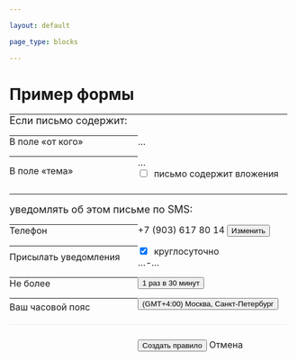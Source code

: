 ```yaml
---

layout: default

page_type: blocks

---
```


# Пример формы

<style>
table {
    border:none;
    border-collapse:collapse;
    border-spacing:0;
    padding: 0;
}
th {
  font-weight: normal;
  text-align: left;
  padding-right: 2rem;
  padding: 0 2rem 1rem 0;
}
th[colspan] {
  font-size: 18px;
  padding: 1rem 0;
}
tbody:first-of-type > tr > th[colspan] {
  padding-top: 0;
}
td {
  padding: 0 1rem 1rem 0;
}
tfoot > tr > td {
  border-top: 1px solid #EDECE8;
  padding-top: 1.6rem;
}
tbody > tr:last-child > td {
  padding-bottom: 1.6rem;
}
</style>

<table>
    <tfoot>
        <td></td>
        <td>
            <button class="action-button" type="button">
                <span class="button-content">Создать правило</span>
            </button>
            <span class="link">Отмена</span>
        </td>
    </tfoot>
    <tbody>
        <tr>
            <th colspan="999">
                Если письмо содержит:
            </th>
        </tr>
        <tr>
            <th>В поле «от кого»</th>
            <td>…</td>
        </tr>
        <tr>
            <th>В поле «тема»</th>
            <td>
                …
                <div>
                    <label class="toggler">
                        <input class="toggler-controller" type="checkbox">
                        <span class="checkbox toggler-view"><span class="checkbox-icon"> </span></span
                        >письмо содержит вложения
                    </label>
                </div>
            </td>
        </tr>
    </tbody>
    <tbody>
        <tr>
            <th colspan="999">
                уведомлять об этом письме по SMS:
            </th>
        </tr>
        <tr>
            <th>Телефон</th>
            <td>
                +7 (903) 617 80 14
                <button class="small-pseudo-button" type="button">Изменить</button>
            </td>
        </tr>
        <tr>
            <th>Присылать уведомления</th>
            <td>
                <label class="toggler">
                    <input class="toggler-controller" type="checkbox" checked="checked">
                    <span class="checkbox toggler-view"><span class="checkbox-icon"> </span></span
                    >круглосуточно
                </label>
                <div>
                    …-…
                </div>
            </td>
        </tr>
        <tr>
            <th>Не более</th>
            <td>
                <button class="button" type="button">
                    <span class="button-content">1 раз в 30 минут</span>
                </button>
            </td>
        </tr>
        <tr>
            <th>Ваш часовой пояс</th>
            <td>
                <button class="button" type="button">
                    <span class="button-content">(GMT+4:00) Москва, Санкт-Петербург</span>
                </button>
            </td>
        </tr>
    </tbody>
</table>
